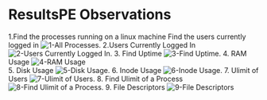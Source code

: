 # ResultsPE Observations


1.Find the processes running on a linux machine
Find the users currently logged in ![1-All Processes](https://user-images.githubusercontent.com/43114746/110269603-1f5a0480-7fea-11eb-8366-dac56cae4723.png). 
2.Users Currently Logged In ![2-Users Currently Logged In](https://user-images.githubusercontent.com/43114746/110269620-27b23f80-7fea-11eb-8d28-2b36f64db888.png). 
3.   Find Uptime ![3-Find Uptime](https://user-images.githubusercontent.com/43114746/110269624-284ad600-7fea-11eb-8202-b9feb6047544.png). 
4.   RAM Usage ![4-RAM Usage](https://user-images.githubusercontent.com/43114746/110269625-28e36c80-7fea-11eb-8208-e090f8880753.png)  
5.   Disk Usage ![5-Disk Usage ](https://user-images.githubusercontent.com/43114746/110269628-297c0300-7fea-11eb-8d33-3c64920ecd4b.png). 
6.   Inode Usage ![6-Inode Usage ](https://user-images.githubusercontent.com/43114746/110269633-2a149980-7fea-11eb-8616-5b54d6fd0893.png). 
7.   Ulimit of Users ![7-Ulimit of Users](https://user-images.githubusercontent.com/43114746/110269646-30a31100-7fea-11eb-8b58-27a95c90702e.png). 
8.   Find Ulimit of a Process ![8-Find Ulimit of a Process](https://user-images.githubusercontent.com/43114746/110269648-313ba780-7fea-11eb-97b1-759c4da461da.png). 
9.   File Descriptors ![9-File Descriptors](https://user-images.githubusercontent.com/43114746/110269650-31d43e00-7fea-11eb-8df7-136b7f8ae0fd.png)  

